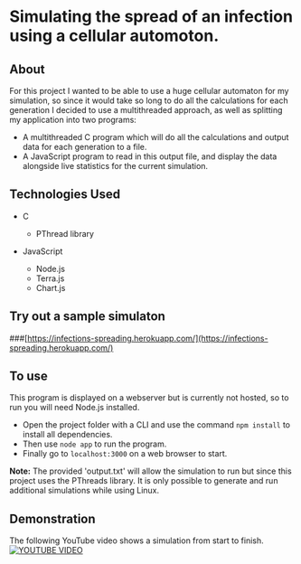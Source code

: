 # Simulating the spread of an infection using a cellular automoton.

## About
For this project I wanted to be able to use a huge cellular automaton for my simulation, so since it would take so long to do all the calculations for each generation I decided to use a multithreaded approach, as well as splitting my application into two programs:

- A multithreaded C program which will do all the calculations and output data for each generation to a file.
- A JavaScript program to read in this output file, and display the data alongside live statistics for the current simulation.

## Technologies Used
- C
  - PThread library

- JavaScript
  - Node.js
  - Terra.js
  - Chart.js

## Try out a sample simulaton
###[https://infections-spreading.herokuapp.com/](https://infections-spreading.herokuapp.com/)

## To use
This program is displayed on a webserver but is currently not hosted, so to run you will need Node.js installed.

- Open the project folder with a CLI and use the command ```npm install``` to install all dependencies.
- Then use ```node app``` to run the program.
- Finally go to ```localhost:3000``` on a web browser to start.

**Note:** The provided 'output.txt' will allow the simulation to run but since this project uses the PThreads library. It is only possible to generate and run additional simulations while using Linux.

## Demonstration
The following YouTube video shows a simulation from start to finish.
[![YOUTUBE VIDEO](https://i.imgur.com/HleJbJG.png)](https://www.youtube.com/watch?v=Ei_PS6TsFmw)
